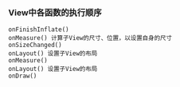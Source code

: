 ---
---
### View中各函数的执行顺序

```
onFinishInflate()
onMeasure() 计算子View的尺寸、位置，以设置自身的尺寸
onSizeChanged()
onLayout() 设置子View的布局
onMeasure()
onLayout() 设置子View的布局
onDraw()
```
